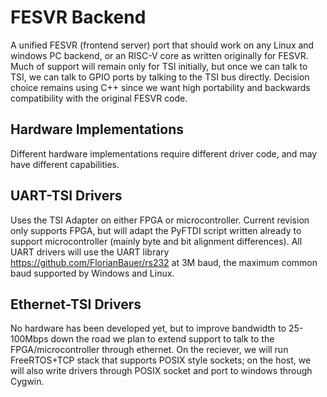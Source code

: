# FESVR Backend
A unified FESVR (frontend server) port that should work on any Linux and windows PC backend, or an RISC-V core as written originally for FESVR. Much of support will remain only for TSI initially, but once we can talk to TSI, we can talk to GPIO ports by talking to the TSI bus directly. Decision choice remains using C++ since we want high portability and backwards compatibility with the original FESVR code. 

## Hardware Implementations
Different hardware implementations require different driver code, and may have different capabilities. 

## UART-TSI Drivers
Uses the TSI Adapter on either FPGA or microcontroller. Current revision only supports FPGA, but will adapt the PyFTDI script written already to support microcontroller (mainly byte and bit alignment differences). All UART drivers will use the UART library https://github.com/FlorianBauer/rs232 at 3M baud, the maximum common baud supported by Windows and Linux. 

## Ethernet-TSI Drivers
No hardware has been developed yet, but to improve bandwidth to 25-100Mbps down the road we plan to extend support to talk to the FPGA/microcontroller through ethernet. On the reciever, we will run FreeRTOS+TCP stack that supports POSIX style sockets; on the host, we will also write drivers through POSIX socket and port to windows through Cygwin. 
